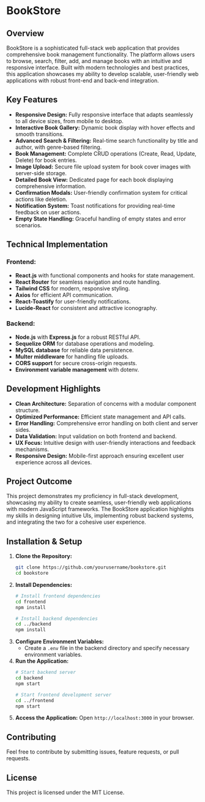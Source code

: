 # BookStore

## Overview
BookStore is a sophisticated full-stack web application that provides comprehensive book management functionality. The platform allows users to browse, search, filter, add, and manage books with an intuitive and responsive interface. Built with modern technologies and best practices, this application showcases my ability to develop scalable, user-friendly web applications with robust front-end and back-end integration.

## Key Features
- **Responsive Design:** Fully responsive interface that adapts seamlessly to all device sizes, from mobile to desktop.
- **Interactive Book Gallery:** Dynamic book display with hover effects and smooth transitions.
- **Advanced Search & Filtering:** Real-time search functionality by title and author, with genre-based filtering.
- **Book Management:** Complete CRUD operations (Create, Read, Update, Delete) for book entries.
- **Image Upload:** Secure file upload system for book cover images with server-side storage.
- **Detailed Book View:** Dedicated page for each book displaying comprehensive information.
- **Confirmation Modals:** User-friendly confirmation system for critical actions like deletion.
- **Notification System:** Toast notifications for providing real-time feedback on user actions.
- **Empty State Handling:** Graceful handling of empty states and error scenarios.

## Technical Implementation

### Frontend:
- **React.js** with functional components and hooks for state management.
- **React Router** for seamless navigation and route handling.
- **Tailwind CSS** for modern, responsive styling.
- **Axios** for efficient API communication.
- **React-Toastify** for user-friendly notifications.
- **Lucide-React** for consistent and attractive iconography.

### Backend:
- **Node.js** with **Express.js** for a robust RESTful API.
- **Sequelize ORM** for database operations and modeling.
- **MySQL database** for reliable data persistence.
- **Multer middleware** for handling file uploads.
- **CORS support** for secure cross-origin requests.
- **Environment variable management** with dotenv.

## Development Highlights
- **Clean Architecture:** Separation of concerns with a modular component structure.
- **Optimized Performance:** Efficient state management and API calls.
- **Error Handling:** Comprehensive error handling on both client and server sides.
- **Data Validation:** Input validation on both frontend and backend.
- **UX Focus:** Intuitive design with user-friendly interactions and feedback mechanisms.
- **Responsive Design:** Mobile-first approach ensuring excellent user experience across all devices.

## Project Outcome
This project demonstrates my proficiency in full-stack development, showcasing my ability to create seamless, user-friendly web applications with modern JavaScript frameworks. The BookStore application highlights my skills in designing intuitive UIs, implementing robust backend systems, and integrating the two for a cohesive user experience.

## Installation & Setup
1. **Clone the Repository:**
   ```sh
   git clone https://github.com/yourusername/bookstore.git
   cd bookstore
   ```
2. **Install Dependencies:**
   ```sh
   # Install frontend dependencies
   cd frontend
   npm install
   
   # Install backend dependencies
   cd ../backend
   npm install
   ```
3. **Configure Environment Variables:**
   - Create a `.env` file in the backend directory and specify necessary environment variables.
4. **Run the Application:**
   ```sh
   # Start backend server
   cd backend
   npm start
   
   # Start frontend development server
   cd ../frontend
   npm start
   ```
5. **Access the Application:**
   Open `http://localhost:3000` in your browser.

## Contributing
Feel free to contribute by submitting issues, feature requests, or pull requests.

## License
This project is licensed under the MIT License.

